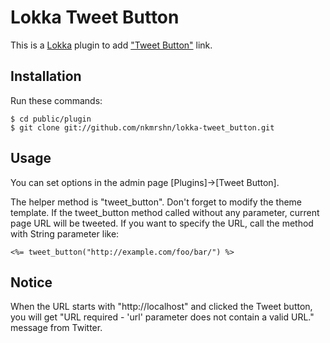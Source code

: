 Lokka Tweet Button
==================

This is a [Lokka](http://lokka.org) plugin to add ["Tweet Button"](http://twitter.com/goodies/tweetbutton) link.

Installation
------------

Run these commands:

    $ cd public/plugin
    $ git clone git://github.com/nkmrshn/lokka-tweet_button.git

Usage
-----

You can set options in the admin page [Plugins]->[Tweet Button].

The helper method is "tweet_button".  Don't forget to modify the theme template. If the tweet_button method called without any parameter, current page URL will be tweeted. If you want to specify the URL, call the method with String parameter like:

    <%= tweet_button("http://example.com/foo/bar/") %>

Notice
------

When the URL starts with "http://localhost" and clicked the Tweet button, you will get "URL required - 'url' parameter does not contain a valid URL." message from Twitter.
